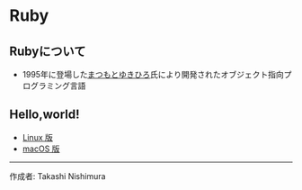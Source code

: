 # Ruby

## Rubyについて

* 1995年に登場した[まつもとゆきひろ](http://bit.ly/2a8pfxb)氏により開発されたオブジェクト指向プログラミング言語

## Hello,world!

* [Linux 版]()
* [macOS 版]()

***
作成者: Takashi Nishimura